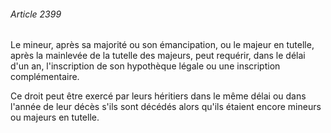 ###### Article 2399

Le mineur, après sa majorité ou son émancipation, ou le majeur en tutelle, après la mainlevée de la tutelle des majeurs, peut requérir, dans le délai d'un an, l'inscription de son hypothèque légale ou une inscription complémentaire.

Ce droit peut être exercé par leurs héritiers dans le même délai ou dans l'année de leur décès s'ils sont décédés alors qu'ils étaient encore mineurs ou majeurs en tutelle.

